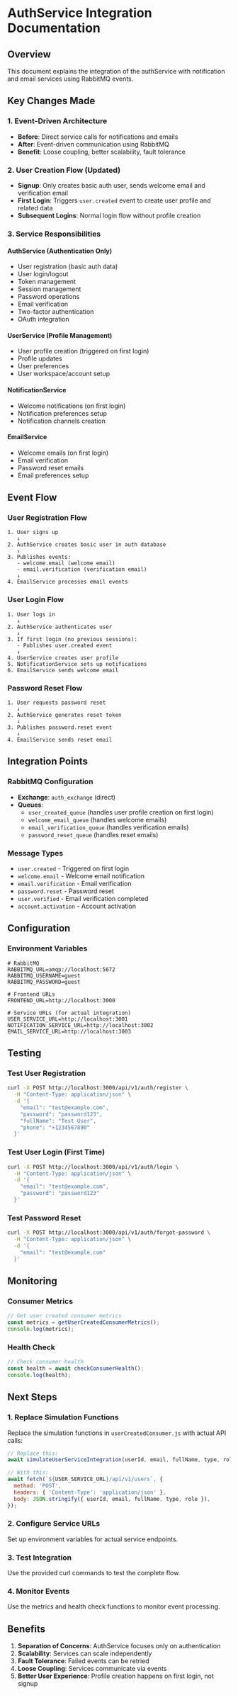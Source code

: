 # AuthService Integration Documentation

## Overview

This document explains the integration of the authService with notification and email services using RabbitMQ events.

## Key Changes Made

### 1. Event-Driven Architecture

- **Before**: Direct service calls for notifications and emails
- **After**: Event-driven communication using RabbitMQ
- **Benefit**: Loose coupling, better scalability, fault tolerance

### 2. User Creation Flow (Updated)

- **Signup**: Only creates basic auth user, sends welcome email and verification email
- **First Login**: Triggers `user.created` event to create user profile and related data
- **Subsequent Logins**: Normal login flow without profile creation

### 3. Service Responsibilities

#### AuthService (Authentication Only)

- User registration (basic auth data)
- User login/logout
- Token management
- Session management
- Password operations
- Email verification
- Two-factor authentication
- OAuth integration

#### UserService (Profile Management)

- User profile creation (triggered on first login)
- Profile updates
- User preferences
- User workspace/account setup

#### NotificationService

- Welcome notifications (on first login)
- Notification preferences setup
- Notification channels creation

#### EmailService

- Welcome emails (on first login)
- Email verification
- Password reset emails
- Email preferences setup

## Event Flow

### User Registration Flow

```
1. User signs up
   ↓
2. AuthService creates basic user in auth database
   ↓
3. Publishes events:
   - welcome.email (welcome email)
   - email.verification (verification email)
   ↓
4. EmailService processes email events
```

### User Login Flow

```
1. User logs in
   ↓
2. AuthService authenticates user
   ↓
3. If first login (no previous sessions):
   - Publishes user.created event
   ↓
4. UserService creates user profile
5. NotificationService sets up notifications
6. EmailService sends welcome email
```

### Password Reset Flow

```
1. User requests password reset
   ↓
2. AuthService generates reset token
   ↓
3. Publishes password.reset event
   ↓
4. EmailService sends reset email
```

## Integration Points

### RabbitMQ Configuration

- **Exchange**: `auth_exchange` (direct)
- **Queues**:
  - `user_created_queue` (handles user profile creation on first login)
  - `welcome_email_queue` (handles welcome emails)
  - `email_verification_queue` (handles verification emails)
  - `password_reset_queue` (handles reset emails)

### Message Types

- `user.created` - Triggered on first login
- `welcome.email` - Welcome email notification
- `email.verification` - Email verification
- `password.reset` - Password reset
- `user.verified` - Email verification completed
- `account.activation` - Account activation

## Configuration

### Environment Variables

```env
# RabbitMQ
RABBITMQ_URL=amqp://localhost:5672
RABBITMQ_USERNAME=guest
RABBITMQ_PASSWORD=guest

# Frontend URLs
FRONTEND_URL=http://localhost:3000

# Service URLs (for actual integration)
USER_SERVICE_URL=http://localhost:3001
NOTIFICATION_SERVICE_URL=http://localhost:3002
EMAIL_SERVICE_URL=http://localhost:3003
```

## Testing

### Test User Registration

```bash
curl -X POST http://localhost:3000/api/v1/auth/register \
  -H "Content-Type: application/json" \
  -d '{
    "email": "test@example.com",
    "password": "password123",
    "fullName": "Test User",
    "phone": "+1234567890"
  }'
```

### Test User Login (First Time)

```bash
curl -X POST http://localhost:3000/api/v1/auth/login \
  -H "Content-Type: application/json" \
  -d '{
    "email": "test@example.com",
    "password": "password123"
  }'
```

### Test Password Reset

```bash
curl -X POST http://localhost:3000/api/v1/auth/forgot-password \
  -H "Content-Type: application/json" \
  -d '{
    "email": "test@example.com"
  }'
```

## Monitoring

### Consumer Metrics

```javascript
// Get user created consumer metrics
const metrics = getUserCreatedConsumerMetrics();
console.log(metrics);
```

### Health Check

```javascript
// Check consumer health
const health = await checkConsumerHealth();
console.log(health);
```

## Next Steps

### 1. Replace Simulation Functions

Replace the simulation functions in `userCreatedConsumer.js` with actual API calls:

```javascript
// Replace this:
await simulateUserServiceIntegration(userId, email, fullName, type, role);

// With this:
await fetch(`${USER_SERVICE_URL}/api/v1/users`, {
  method: 'POST',
  headers: { 'Content-Type': 'application/json' },
  body: JSON.stringify({ userId, email, fullName, type, role }),
});
```

### 2. Configure Service URLs

Set up environment variables for actual service endpoints.

### 3. Test Integration

Use the provided curl commands to test the complete flow.

### 4. Monitor Events

Use the metrics and health check functions to monitor event processing.

## Benefits

1. **Separation of Concerns**: AuthService focuses only on authentication
2. **Scalability**: Services can scale independently
3. **Fault Tolerance**: Failed events can be retried
4. **Loose Coupling**: Services communicate via events
5. **Better User Experience**: Profile creation happens on first login, not signup
